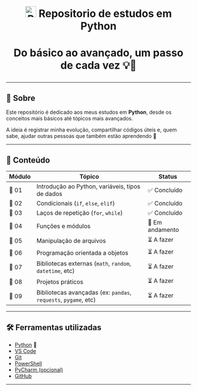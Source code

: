 <h1> <p align="center"> 
  <img src="https://media.giphy.com/media/v1.Y2lkPTc5MGI3NjExYTk0bWloMjU4ZGltcmJxNzBhdzdqYmJ6YmVtYW1qZWYzcHViYmx1OCZlcD12MV9naWZzX3NlYXJjaCZjdD1n/KAq5w47R9rmTuvWOWa/giphy.gif" alt="Python GIF" width="30px">  Repositorio de estudos em Python
</p>
<h1/>

<p align="center">
  Do básico ao avançado, um passo de cada vez 💡🚀
</p>

---

## 🧠 Sobre

Este repositório é dedicado aos meus estudos em **Python**, desde os conceitos mais básicos até tópicos mais avançados.

A ideia é registrar minha evolução, compartilhar códigos úteis e, quem sabe, ajudar outras pessoas que também estão aprendendo 💬

---

## 🔖 Conteúdo

| Módulo | Tópico | Status |
|--------|--------|--------|
| 📌 01 | Introdução ao Python, variáveis, tipos de dados | ✅ Concluído |
| 📌 02 | Condicionais (`if`, `else`, `elif`) | ✅ Concluído |
| 📌 03 | Laços de repetição (`for`, `while`) | ✅ Concluído |
| 📌 04 | Funções e módulos | 🔄 Em andamento |
| 📌 05 | Manipulação de arquivos | ⏳ A fazer |
| 📌 06 | Programação orientada a objetos | ⏳ A fazer |
| 📌 07 | Bibliotecas externas (`math`, `random`, `datetime`, etc) | ⏳ A fazer |
| 📌 08 | Projetos práticos | ⏳ A fazer |
| 📌 09 | Bibliotecas avançadas (ex: `pandas`, `requests`, `pygame`, etc) | ⏳ A fazer |

---

## 🛠️ Ferramentas utilizadas

- [Python](https://www.python.org/) 🐍
- [VS Code](https://code.visualstudio.com/)
- [Git](https://git-scm.com/)
- [PowerShell](https://learn.microsoft.com/en-us/powershell/)
- [PyCharm (opcional)](https://www.jetbrains.com/pycharm/)
- [GitHub](https://github.com/)

---
